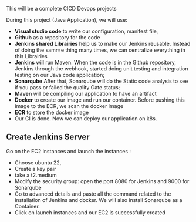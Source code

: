 This will be a complete CICD Devops projects

During this project (Java Application), we will use:
- **Visual studio code** to write our configuration, manifest file,
- **Github** as a repository for the code
- **Jenkins shared Librairies** help us to make our Jenkins reusable. Instead of doing the samr=e thing many times, we can centralize everything in this Librairies
- **Jenkins** will run Maven. When the code is in the Github repository, Jenkins through the webhook, started doing unit testing and integration testing on our Java code application;
- **Sonarqube** After that, Sonarqube will do the Static code analysis to see if you pass or failed the quality Gate status;
- **Maven** will be compiling our application to have an artifact
- **Docker** to create our image and run our container. Before pushing this image to the ECR, we scan the docker image 
- **ECR** to store the docker image
- Our CI is done. Now we can deploy our application on k8s.


## Create Jenkins Server
Go on the EC2 instances and launch the instances :
- Choose ubuntu 22,
- Create a key pair
- take a t2.medium 
- Modify the security group: open the port 8080 for Jenkins and 9000 for Sonarqube
- Go to advanced details and paste all the command related to the installation of Jenkins and docker. We will also install Sonarqube as a Container. 
- Click on launch instances and our EC2 is successfully created
































